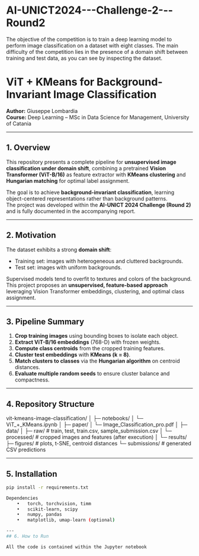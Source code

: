 # AI-UNICT2024---Challenge-2---Round2
The objective of the competition is to train a deep learning model to perform image classification on a dataset with eight classes. The main difficulty of the competition lies in the presence of a domain shift between training and test data, as you can see by inspecting the dataset.


# ViT + KMeans for Background-Invariant Image Classification

**Author:** Giuseppe Lombardia  
**Course:** Deep Learning – MSc in Data Science for Management, University of Catania  


---

## 1. Overview
This repository presents a complete pipeline for **unsupervised image classification under domain shift**, combining a pretrained **Vision Transformer (ViT-B/16)** as feature extractor with **KMeans clustering** and **Hungarian matching** for optimal label assignment.

The goal is to achieve **background-invariant classification**, learning object-centered representations rather than background patterns.  
The project was developed within the **AI-UNICT 2024 Challenge (Round 2)** and is fully documented in the accompanying report.

---

## 2. Motivation
The dataset exhibits a strong **domain shift**:
- Training set: images with heterogeneous and cluttered backgrounds.
- Test set: images with uniform backgrounds.

Supervised models tend to overfit to textures and colors of the background.  
This project proposes an **unsupervised, feature-based approach** leveraging Vision Transformer embeddings, clustering, and optimal class assignment.

---

## 3. Pipeline Summary
1. **Crop training images** using bounding boxes to isolate each object.  
2. **Extract ViT-B/16 embeddings** (768-D) with frozen weights.  
3. **Compute class centroids** from the cropped training features.  
4. **Cluster test embeddings** with **KMeans (k = 8)**.  
5. **Match clusters to classes** via the **Hungarian algorithm** on centroid distances.  
6. **Evaluate multiple random seeds** to ensure cluster balance and compactness.

---

## 4. Repository Structure

vit-kmeans-image-classification/
│
├─ notebooks/
│   └─ ViT_+_KMeans.ipynb
│
├─ paper/
│   └─ Image_Classification_pro.pdf
│
├─ data/
│   ├─ raw/                # train, test, train.csv, sample_submission.csv
│   └─ processed/          # cropped images and features (after execution)
│
└─ results/
├─ figures/            # plots, t-SNE, centroid distances
└─ submissions/        # generated CSV predictions

---

## 5. Installation
```bash
pip install -r requirements.txt

Dependencies
	•	torch, torchvision, timm
	•	scikit-learn, scipy
	•	numpy, pandas
	•	matplotlib, umap-learn (optional)

---
## 6. How to Run

All the code is contained within the Jupyter notebook
